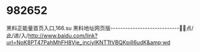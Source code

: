 # 982652
黑料正能量首页入口,166.su 黑料地址网页版----------------------------🌲🌲点/此/进/入/http://www.baidu.com/link?url=NoK8PT47PahMhFH8Vie_jnciyIKNTTtVBQKpill6udK&amp;wd
